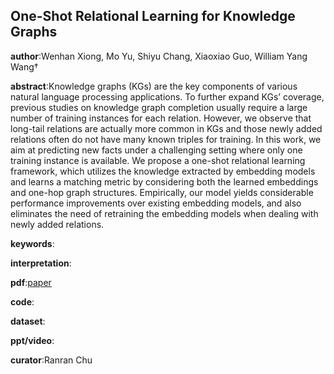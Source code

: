 ## One-Shot Relational Learning for Knowledge Graphs

**author**:Wenhan Xiong, Mo Yu, Shiyu Chang, Xiaoxiao Guo, William Yang Wang†

**abstract**:Knowledge graphs (KGs) are the key components of various natural language processing
applications. To further expand KGs’ coverage, previous studies on knowledge graph completion usually require a large number of training instances for each relation. However, we observe that long-tail relations are actually more common in KGs and those newly added
relations often do not have many known triples for training. In this work, we aim at predicting new facts under a challenging setting where only one training instance is available. We propose a one-shot relational learning framework, which utilizes the knowledge extracted by embedding models and learns a matching
metric by considering both the learned embeddings and one-hop graph structures. Empirically, our model yields considerable performance improvements over existing embedding models, and also eliminates the need of retraining the embedding models when dealing with newly added relations.

**keywords**:

**interpretation**:

**pdf**:[paper](https://www.aclweb.org/anthology/D18-1223.pdf)

**code**:

**dataset**:

**ppt/video**:

**curator**:Ranran Chu